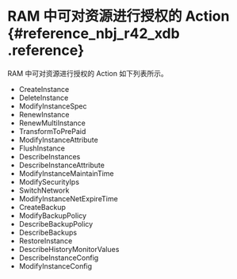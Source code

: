 # RAM 中可对资源进行授权的 Action {#reference_nbj_r42_xdb .reference}

RAM 中可对资源进行授权的 Action 如下列表所示。

-   CreateInstance
-   DeleteInstance
-   ModifyInstanceSpec
-   RenewInstance
-   RenewMultiInstance
-   TransformToPrePaid
-   ModifyInstanceAttribute
-   FlushInstance
-   DescribeInstances
-   DescribeInstanceAttribute
-   ModifyInstanceMaintainTime
-   ModifySecurityIps
-   SwitchNetwork
-   ModifyInstanceNetExpireTime
-   CreateBackup
-   ModifyBackupPolicy
-   DescribeBackupPolicy
-   DescribeBackups
-   RestoreInstance
-   DescribeHistoryMonitorValues
-   DescribeInstanceConfig
-   ModifyInstanceConfig

